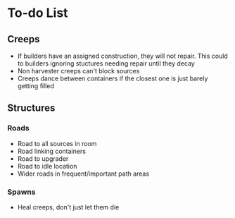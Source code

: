 # To-do List

## Creeps

- If builders have an assigned construction, they will not repair. This could to builders ignoring stuctures needing repair until they decay
- Non harvester creeps can't block sources
- Creeps dance between containers if the closest one is just barely getting filled

## Structures

### Roads

- Road to all sources in room
- Road linking containers
- Road to upgrader
- Road to idle location
- Wider roads in frequent/important path areas

### Spawns

- Heal creeps, don't just let them die
